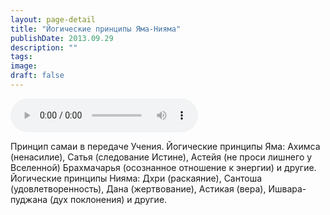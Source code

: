 ```yaml
---
layout: page-detail
title: "Йогические принципы Яма-Нияма"
publishDate: 2013.09.29
description: ""
tags:
image:
draft: false
---
```


<audio title="2013.09.29 - Йогические принципы Яма-Нияма.mp3" src="https://filer-api.advayta.org/v1.0/public/files/74134" controls=""></audio>

 Принцип самаи в передаче Учения. Йогические принципы Яма: Ахимса (ненасилие), Сатья (следование Истине), Астейя (не проси лишнего у Вселенной) Брахмачарья (осознанное отношение к энергии) и другие. Йогические принципы Нияма: Дхри (раскаяние), Сантоша (удовлетворенность), Дана (жертвование), Астикая (вера), Ишвара-пуджана (дух поклонения) и другие. 

  
